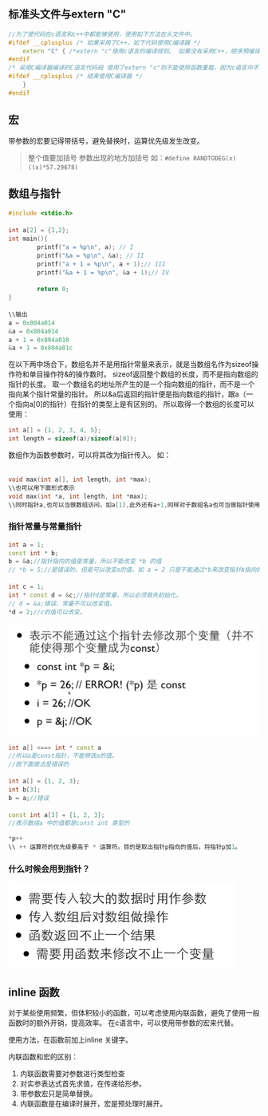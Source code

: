 ## 标准头文件与extern "C"
```c++
//为了使代码在c语言和c++中都能够使用，使用如下方法在头文件中。
#ifdef __cplusplus /* 如果采用了C++，如下代码使用C编译器 */
    extern "C" { /*extern "c"使用c语言的编译规则。 如果没有采用C++，顺序预编译 */
#endif
/* 采用C编译器编译的C语言代码段 使用了extern "c"则不能使用函数重载，因为c语言中不允许函数名在编译后修改。*/
#ifdef __cplusplus /* 结束使用C编译器 */
    }
#endif
```
## 宏
带参数的宏要记得带括号，避免替换时，运算优先级发生改变。
> 整个值要加括号
> 参数出现的地方加括号
> 如：`#define RANDTODEG(x) ((x)*57.29678)`

## 数组与指针

```c++
#include <stdio.h>  
  
int a[2] = {1,2};  
int main(){  
        printf("a = %p\n", a); // I  
        printf("&a = %p\n", &a); // II  
        printf("a + 1 = %p\n", a + 1);// III  
        printf("&a + 1 = %p\n", &a + 1);// IV  
  
        return 0;  
}  

\\输出
a = 0x804a014
&a = 0x804a014
a + 1 = 0x804a018
&a + 1 = 0x804a01c
```
在以下两中场合下，数组名并不是用指针常量来表示，就是当数组名作为sizeof操作符和单目操作符&的操作数时。 sizeof返回整个数组的长度，而不是指向数组的指针的长度。 取一个数组名的地址所产生的是一个指向数组的指针，而不是一个指向某个指针常量的指针。
所以&a后返回的指针便是指向数组的指针，跟a（一个指向a[0]的指针）在指针的类型上是有区别的。
所以取得一个数组的长度可以使用：

```c++
int a[] = {1, 2, 3, 4, 5};
int length = sizeof(a)/sizeof(a[0]);
```
数组作为函数参数时，可以将其改为指针传入。
如：
```c++

void max(int a[], int length, int *max);
\\也可以用下面形式表示
void max(int *a, int length, int *max);
\\同时指针a,也可以当做数组访问，如a[1],此外还有a+1,同样对于数组名a也可当做指针使用。
```

### 指针常量与常量指针

```c++
int a = 1;
const int * b;
b = &a;//指针指向的值是常量，所以不能改变 *b 的值
// *b = 5;//是错误的，但是可以改变a的值，如 a = 2 只是不能通过*b来改变指针b指向的值。

int c = 1;
int * const d = &c;//指针d是常量，所以必须首先初始化。
// d = &a;错误，常量不可以改变值。 
*d = 2;//c的值可以改变。
```

![](./pic/const_int.png)

```c++
int a[] <==> int * const a
//所以a是const指针，不能修改a的值，
//故下面做法是错误的

int a[] = {1, 2, 3};
int b[3];
b = a;//错误

const int a[3] = {1, 2, 3};
//表示数组a 中的值都是const int 类型的
```

```c++
*p++
\\ ++ 运算符的优先级要高于 * 运算符。目的是取出指针p指向的值后，将指针p加1。
```
### 什么时候会用到指针？
![](./pic/howtousepointer.png)


## inline 函数
对于某些使用频繁，但体积较小的函数，可以考虑使用内联函数，避免了使用一般函数时的额外开销，提高效率。
在c语言中，可以使用带参数的宏来代替。

使用方法，在函数前加上inline 关键字。

内联函数和宏的区别：
1. 内联函数需要对参数进行类型检查
2. 对实参表达式首先求值，在传递给形参。
3. 带参数宏只是简单替换。
4. 内联函数是在编译时展开，宏是预处理时展开。
